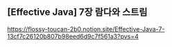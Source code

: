 ## [Effective Java] 7장 람다와 스트림
https://flossy-toucan-2b0.notion.site/Effective-Java-7-13cf7c26120b807b98eed6d9c7f561a3?pvs=4
